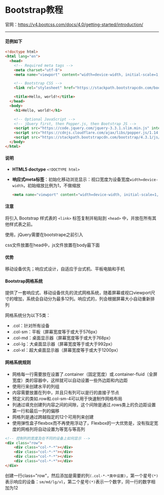 # Bootstrap教程

官网：https://v4.bootcss.com/docs/4.0/getting-started/introduction/

---

#### 范例如下

```html
<!doctype html>
<html lang="en">
  <head>
    <!-- Required meta tags -->
    <meta charset="utf-8">
    <meta name="viewport" content="width=device-width, initial-scale=1, shrink-to-fit=no">

    <!-- Bootstrap CSS -->
    <link rel="stylesheet" href="https://stackpath.bootstrapcdn.com/bootstrap/4.3.1/css/bootstrap.min.css" integrity="sha384-ggOyR0iXCbMQv3Xipma34MD+dH/1fQ784/j6cY/iJTQUOhcWr7x9JvoRxT2MZw1T" crossorigin="anonymous">

    <title>Hello, world!</title>
  </head>
  <body>
    <h1>Hello, world!</h1>

    <!-- Optional JavaScript -->
    <!-- jQuery first, then Popper.js, then Bootstrap JS -->
    <script src="https://code.jquery.com/jquery-3.3.1.slim.min.js" integrity="sha384-q8i/X+965DzO0rT7abK41JStQIAqVgRVzpbzo5smXKp4YfRvH+8abtTE1Pi6jizo" crossorigin="anonymous"></script>
    <script src="https://cdnjs.cloudflare.com/ajax/libs/popper.js/1.14.7/umd/popper.min.js" integrity="sha384-UO2eT0CpHqdSJQ6hJty5KVphtPhzWj9WO1clHTMGa3JDZwrnQq4sF86dIHNDz0W1" crossorigin="anonymous"></script>
    <script src="https://stackpath.bootstrapcdn.com/bootstrap/4.3.1/js/bootstrap.min.js" integrity="sha384-JjSmVgyd0p3pXB1rRibZUAYoIIy6OrQ6VrjIEaFf/nJGzIxFDsf4x0xIM+B07jRM" crossorigin="anonymous"></script>
  </body>
</html>
```

#### 说明

+ **HTML5 doctype**
  `<!DOCTYPE html>`

+ **响应式meta标签**：初始化移动浏览显示：视口宽度为设备宽度`width=device-width`，初始缩放比例为1，不做缩放

  ```html
  <meta name="viewport" content="width=device-width, initial-scale=1, shrink-to-fit=no">
  ```

#### 注意

将引入 Bootstrap 样式表的 `<link>` 标签复制并粘贴到 `<head>` 中，并放在所有其他样式表之前。

使用，jQuery需要在bootstrape之前引入

css文件放置在head中，js文件放置在body最下面

#### 优势

移动设备优先；响应式设计，自适应于台式机、平板电脑和手机

#### Bootstrap网格系统

提供了一套响应式、移动设备优先的流式网格系统，随着屏幕或视口viewport尺寸的增加，系统会自动分为最多12列。响应式的，列会根据屏幕大小自动重新排列

网格系统分为以下5类：

+ .col：针对所有设备
+ .col-sm：平板（屏幕宽度等于或大于576px）
+ .col-md：桌面显示器（屏幕宽度等于或大于768px）
+ .col-lg：大桌面显示器（屏幕宽度等于或大于992px）
+ .col-xl：超大桌面显示器（屏幕宽度等于或大于1200px）

#### 网格系统规则

+ 网格每一行需要放在设置了.container（固定宽度）或.container-fluid（全屏宽度）类的容器中，这样就可以自动设置一些外边距和内边距
+ 使用行来创建水平的列组
+ 内容需要放置在列中，并且只有列可以是行的直接子节点
+ 预定义的类如.row和.col-sm-4可以用于快速制作网格布局
+ 列通过填充创建列内容之间的间隙，这个间隙是通过.rows类上的负边距设置第一行和最后一列的偏移
+ 网格列是通过跨越指定的12个可用列来创建
+ 使用弹性盒子flexbox而不再使用浮动了，Flexbox的一大优势是，没有指定宽度的网格列将自动设置为等宽与等高列

```html
<!-- 控制列的宽度及在不同的设备上如何显示 -->
<div class="row">
    <div class="col-*-*"></div>
    <div class="col-*-*"></div>
    <div class="col-*-*"></div>
    <div class="col-*-*"></div>
</div>
```

创建一行class="row"，然后添加是需要的列`(.col-*-*类中设置)`，第一个星号`(*)`表示响应的设备：`sm/md/lg/xl`，第二个星号`(*)`表示一个数字，同一行的数字相加为12